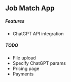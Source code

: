 ## Job Match App

##### Features
- ChatGPT API integration

##### TODO
- File upload
- Specify ChatGPT params
- Pricing page
- Payments